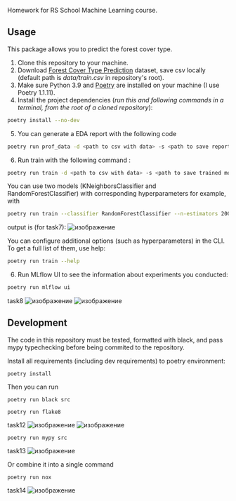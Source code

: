 Homework for RS School Machine Learning course.

## Usage
This package allows you to predict the forest cover type.
1. Clone this repository to your machine.
2. Download [Forest Cover Type Prediction](https://www.kaggle.com/competitions/forest-cover-type-prediction/) dataset, save csv locally (default path is *data/train.csv* in repository's root).
3. Make sure Python 3.9 and [Poetry](https://python-poetry.org/docs/) are installed on your machine (I use Poetry 1.1.11).
4. Install the project dependencies (*run this and following commands in a terminal, from the root of a cloned repository*):
```sh
poetry install --no-dev
```
5. You can generate a EDA report with the following code
```sh
poetry run prof_data -d <path to csv with data> -s <path to save report>
```
6. Run train with the following command :
```sh
poetry run train -d <path to csv with data> -s <path to save trained model>
```
You can use two models (KNeighborsClassifier and RandomForestClassifier) with corresponding hyperparameters
for example, with
```sh
poetry run train --classifier RandomForestClassifier --n-estimators 200 --max-depth 10
```
output is (for task7):
![изображение](https://user-images.githubusercontent.com/70448060/167253224-f9578bd3-c263-4e12-b4a5-43f1c4f1173c.png)

You can configure additional options (such as hyperparameters) in the CLI. To get a full list of them, use help:
```sh
poetry run train --help
```
6. Run MLflow UI to see the information about experiments you conducted:
```sh
poetry run mlflow ui
```
task8
![изображение](https://user-images.githubusercontent.com/70448060/167253279-360f1b76-73cb-4188-ac8f-6b2864df89f4.png)
![изображение](https://user-images.githubusercontent.com/70448060/167253343-95d29090-355c-4d12-bd60-ddbc31600940.png)


## Development

The code in this repository must be tested, formatted with black, and pass mypy typechecking before being commited to the repository.

Install all requirements (including dev requirements) to poetry environment:
```
poetry install
```
Then you can run 
```
poetry run black src
```
```
poetry run flake8
```
task12
![изображение](https://user-images.githubusercontent.com/70448060/166528660-0e44c37c-9390-444b-969e-7ba206e21cd3.png)
![изображение](https://user-images.githubusercontent.com/70448060/167245738-b24ceb83-da62-4faa-92cb-530bba85b608.png)

 ```
poetry run mypy src
```
task13
![изображение](https://user-images.githubusercontent.com/70448060/167246245-b7989243-c51c-41bf-8548-ccac3f8bb1a7.png)

Or combine it into a single command
```
poetry run nox
```
task14
![изображение](https://user-images.githubusercontent.com/70448060/167295998-61b844ea-744e-432a-bbde-37496fb44726.png)


